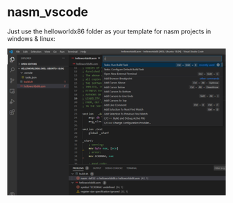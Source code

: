 # nasm_vscode
Just use the helloworldx86 folder as your template for nasm projects in windows & linux:

![alt text](run_build_task.png)
